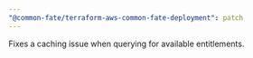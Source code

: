 ```yaml
---
"@common-fate/terraform-aws-common-fate-deployment": patch
---
```


Fixes a caching issue when querying for available entitlements.

